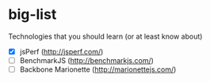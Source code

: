 big-list
========

Technologies that you should learn (or at least know about)

- [X] jsPerf (http://jsperf.com/)
- [ ] BenchmarkJS (http://benchmarkjs.com/)
- [ ] Backbone Marionette (http://marionettejs.com/)

